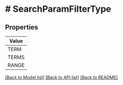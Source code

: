 # # SearchParamFilterType


## Properties 



| Value |
------------ | 
TERM|&#39;TERM&#39;
TERMS|&#39;TERMS&#39;
RANGE|&#39;RANGE&#39;

[[Back to Model list]](../../README.md#models) [[Back to API list]](../../README.md#endpoints) [[Back to README]](../../README.md)

